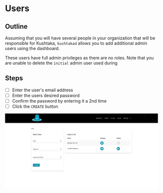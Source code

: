 # Users

## Outline

Assuming that you will have several people in your organization that will be responsible for Kushtaka, `kushtakad` allows you to add additional admin users using the dashboard. 

These users have full admin privileges as there are no roles. Note that you are unable to delete the `initial` admin user used during

## Steps

* [ ] Enter the user's email address
* [ ] Enter the users desired password
* [ ] Confirm the password by entering it a 2nd time
* [ ] Click the `CREATE` button

![the users screen allows you to create new admin users](../.gitbook/assets/users.png)

